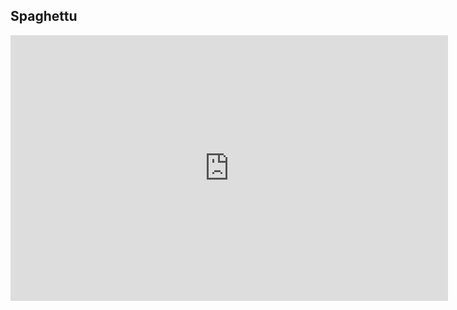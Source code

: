 ## Spaghettu


<iframe style="width:700px;height:425px" src="https://online.anyflip.com/uwcws/vnhp/index.html"  seamless="seamless" scrolling="no" frameborder="0" allowtransparency="true" allowfullscreen="true" ></iframe>
